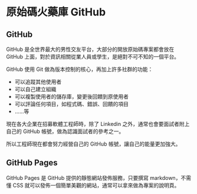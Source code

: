 # 原始碼火藥庫 GitHub

## GitHub

GitHub 是全世界最大的男性交友平台，大部分的開放原始碼專案都會放在 GitHub 上面，對於資訊相關從業人員或學生，是絕對不可不知的一個平台。

GitHub 使用 Git 做為版本控制的核心，再加上許多社群的功能：

* 可以追蹤其他使用者
* 可以自己建立組織
* 可以複製使用者的儲存庫，變更後回饋到原使用者
* 可以評論任何項目，如程式碼、錯誤、回饋的項目
* ......等

現在各大企業在招募軟體工程師時，除了 Linkedin 之外，通常也會要面試者附上自己的 GitHub 帳號，做為認識面試者的參考之一。

所以工程師現在都會努力經營自己的 GitHub 帳號，讓自己的能量更加強大。

## GitHub Pages

GitHub Pages 是 GitHub 提供的靜態網站發佈服務，只要撰寫 markdown，不需懂 CSS 就可以發佈一個簡單美觀的網站，通常可以拿來做為專案的說明頁。
